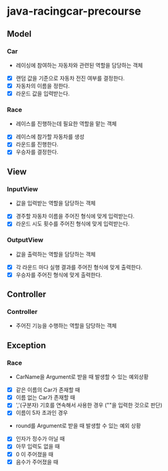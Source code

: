 # java-racingcar-precourse

## Model

### Car

- 레이싱에 참여하는 자동차와 관련된 역할을 담당하는 객체
- [x] 랜덤 값을 기준으로 자동차 전진 여부를 결정한다.
- [x] 자동차의 이름을 정한다.
- [x] 라운드 값을 입력받는다.

### Race

- 레이스를 진행하는데 필요한 역할을 맡는 객체
- [x] 레이스에 참가할 자동차를 생성
- [x] 라운드를 진행한다.
- [x] 우승자를 결정한다.

## View

### InputView

- 값을 입력받는 역할을 담당하는 객체
- [x] 경주할 자동차 이름을 주어진 형식에 맞게 입력받는다.
- [x] 라운드 시도 횟수를 주어진 형식에 맞게 입력받는다.

### OutputView

- 값을 출력하는 역할을 담당하는 객체
- [x] 각 라운드 마다 실행 결과를 주어진 형식에 맞게 출력한다.
- [x] 우승자를 주어진 형식에 맞게 출력한다.

## Controller

### Controller

- 주어진 기능을 수행하는 역할을 담당하는 객체

## Exception

### Race

- CarName을 Argument로 받을 때 발생할 수 있는 예외상황
- [x] 같은 이름의 Car가 존재할 때
- [x] 이름 없는 Car가 존재할 때
- [x] ','(구분자) 기호를 연속해서 사용한 경우 (""을 입력한 것으로 판단)
- [x] 이름이 5자 초과인 경우
- round를 Argument로 받을 때 발생할 수 있는 예외 상황
- [x] 인자가 정수가 아닐 때
- [x] 아무 입력도 없을 때
- [x] 0 이 주어졌을 때
- [x] 음수가 주어졌을 때
